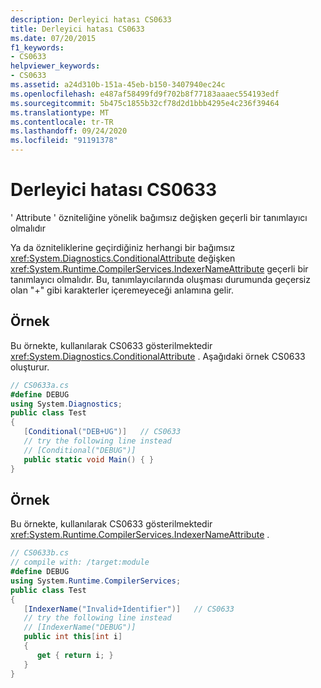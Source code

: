 ```yaml
---
description: Derleyici hatası CS0633
title: Derleyici hatası CS0633
ms.date: 07/20/2015
f1_keywords:
- CS0633
helpviewer_keywords:
- CS0633
ms.assetid: a24d310b-151a-45eb-b150-3407940ec24c
ms.openlocfilehash: e487af58499fd9f702b8f77183aaaec554193edf
ms.sourcegitcommit: 5b475c1855b32cf78d2d1bbb4295e4c236f39464
ms.translationtype: MT
ms.contentlocale: tr-TR
ms.lasthandoff: 09/24/2020
ms.locfileid: "91191378"
---
```

# <a name="compiler-error-cs0633"></a>Derleyici hatası CS0633

' Attribute ' özniteliğine yönelik bağımsız değişken geçerli bir tanımlayıcı olmalıdır  
  
 Ya da özniteliklerine geçirdiğiniz herhangi bir bağımsız <xref:System.Diagnostics.ConditionalAttribute> değişken <xref:System.Runtime.CompilerServices.IndexerNameAttribute> geçerli bir tanımlayıcı olmalıdır. Bu, tanımlayıcılarında oluşması durumunda geçersiz olan "+" gibi karakterler içeremeyeceği anlamına gelir.  
  
## <a name="example"></a>Örnek  

 Bu örnekte, kullanılarak CS0633 gösterilmektedir <xref:System.Diagnostics.ConditionalAttribute> . Aşağıdaki örnek CS0633 oluşturur.  
  
```csharp  
// CS0633a.cs  
#define DEBUG  
using System.Diagnostics;  
public class Test  
{  
   [Conditional("DEB+UG")]   // CS0633  
   // try the following line instead  
   // [Conditional("DEBUG")]  
   public static void Main() { }  
}  
```  
  
## <a name="example"></a>Örnek  

 Bu örnekte, kullanılarak CS0633 gösterilmektedir <xref:System.Runtime.CompilerServices.IndexerNameAttribute> .  
  
```csharp  
// CS0633b.cs  
// compile with: /target:module  
#define DEBUG  
using System.Runtime.CompilerServices;  
public class Test  
{  
   [IndexerName("Invalid+Identifier")]   // CS0633  
   // try the following line instead  
   // [IndexerName("DEBUG")]  
   public int this[int i]
   {
      get { return i; }
   }  
}  
```
